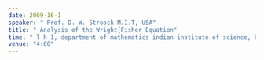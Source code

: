 ```yaml
---
date: 2009-16-1
speaker: " Prof. D. W. Stroock M.I.T, USA"
title: " Analysis of the Wright{Fisher Equation"
time: " l h 1, department of mathematics indian institute of science, bangalore" 
venue: "4:00"
---
```


